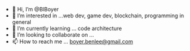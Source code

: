 - 👋 Hi, I’m @BlBoyer
- 👀 I’m interested in ...web dev, game dev, blockchain, programming in general
- 🌱 I’m currently learning ... code architecture
- 💞️ I’m looking to collaborate on ...
- 📫 How to reach me ... boyer.benlee@gmail.com

<!---
BlBoyer/BlBoyer is a ✨ special ✨ repository because its `README.md` (this file) appears on your GitHub profile.
You can click the Preview link to take a look at your changes.
--->
